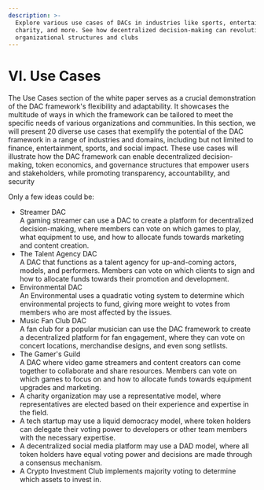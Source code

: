 ```yaml
---
description: >-
  Explore various use cases of DACs in industries like sports, entertainment,
  charity, and more. See how decentralized decision-making can revolutionize
  organizational structures and clubs
---
```


# VI. Use Cases

The Use Cases section of the white paper serves as a crucial demonstration of the DAC framework's flexibility and adaptability. It showcases the multitude of ways in which the framework can be tailored to meet the specific needs of various organizations and communities. In this section, we will present 20 diverse use cases that exemplify the potential of the DAC framework in a range of industries and domains, including but not limited to finance, entertainment, sports, and social impact. These use cases will illustrate how the DAC framework can enable decentralized decision-making, token economics, and governance structures that empower users and stakeholders, while promoting transparency, accountability, and security



Only a few ideas could be:

* Streamer DAC \
  A gaming streamer can use a DAC to create a platform for decentralized decision-making, where members can vote on which games to play, what equipment to use, and how to allocate funds towards marketing and content creation.
* The Talent Agency DAC\
  A DAC that functions as a talent agency for up-and-coming actors, models, and performers. Members can vote on which clients to sign and how to allocate funds towards their promotion and development.
* Environmental DAC\
  An Environmental uses a quadratic voting system to determine which environmental projects to fund, giving more weight to votes from members who are most affected by the issues.
* Music Fan Club DAC\
  A fan club for a popular musician can use the DAC framework to create a decentralized platform for fan engagement, where they can vote on concert locations, merchandise designs, and even song setlists.
* The Gamer's Guild\
  A DAC where video game streamers and content creators can come together to collaborate and share resources. Members can vote on which games to focus on and how to allocate funds towards equipment upgrades and marketing.
* A charity organization may use a representative model, where representatives are elected based on their experience and expertise in the field.
* A tech startup may use a liquid democracy model, where token holders can delegate their voting power to developers or other team members with the necessary expertise.
* A decentralized social media platform may use a DAD model, where all token holders have equal voting power and decisions are made through a consensus mechanism.
* A Crypto Investment Club implements majority voting to determine which assets to invest in.
